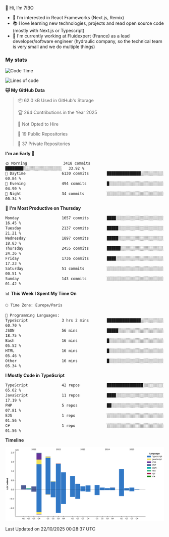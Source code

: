 👋 Hi, I’m 7IBO

- 👀 I’m interested in React Frameworks (Next.js, Remix)
- 📚 I love learning new technologies, projects and read open source code (mostly with Next.js or Typescript)
- 💼 I'm currently working at Fluidexpert (France) as a lead developer/software engineer (hydraulic company, so the technical team is very small and we do multiple things)

### My stats
<!--START_SECTION:waka-->
![Code Time](http://img.shields.io/badge/Code%20Time-1%2C195%20hrs%2023%20mins-blue)

![Lines of code](https://img.shields.io/badge/From%20Hello%20World%20I%27ve%20Written-10.1%20million%20lines%20of%20code-blue)

**🐱 My GitHub Data** 

> 📦 62.0 kB Used in GitHub's Storage 
 > 
> 🏆 264 Contributions in the Year 2025
 > 
> 🚫 Not Opted to Hire
 > 
> 📜 19 Public Repositories 
 > 
> 🔑 37 Private Repositories 
 > 
**I'm an Early 🐤** 

```text
🌞 Morning                3418 commits        ████████░░░░░░░░░░░░░░░░░   33.92 % 
🌆 Daytime                6130 commits        ███████████████░░░░░░░░░░   60.84 % 
🌃 Evening                494 commits         █░░░░░░░░░░░░░░░░░░░░░░░░   04.90 % 
🌙 Night                  34 commits          ░░░░░░░░░░░░░░░░░░░░░░░░░   00.34 % 
```
📅 **I'm Most Productive on Thursday** 

```text
Monday                   1657 commits        ████░░░░░░░░░░░░░░░░░░░░░   16.45 % 
Tuesday                  2137 commits        █████░░░░░░░░░░░░░░░░░░░░   21.21 % 
Wednesday                1897 commits        █████░░░░░░░░░░░░░░░░░░░░   18.83 % 
Thursday                 2455 commits        ██████░░░░░░░░░░░░░░░░░░░   24.36 % 
Friday                   1736 commits        ████░░░░░░░░░░░░░░░░░░░░░   17.23 % 
Saturday                 51 commits          ░░░░░░░░░░░░░░░░░░░░░░░░░   00.51 % 
Sunday                   143 commits         ░░░░░░░░░░░░░░░░░░░░░░░░░   01.42 % 
```


📊 **This Week I Spent My Time On** 

```text
🕑︎ Time Zone: Europe/Paris

💬 Programming Languages: 
TypeScript               3 hrs 2 mins        ███████████████░░░░░░░░░░   60.70 % 
JSON                     56 mins             █████░░░░░░░░░░░░░░░░░░░░   18.75 % 
Bash                     16 mins             █░░░░░░░░░░░░░░░░░░░░░░░░   05.52 % 
HTML                     16 mins             █░░░░░░░░░░░░░░░░░░░░░░░░   05.46 % 
Other                    16 mins             █░░░░░░░░░░░░░░░░░░░░░░░░   05.34 % 
```

**I Mostly Code in TypeScript** 

```text
TypeScript               42 repos            ████████████████░░░░░░░░░   65.62 % 
JavaScript               11 repos            ████░░░░░░░░░░░░░░░░░░░░░   17.19 % 
PHP                      5 repos             ██░░░░░░░░░░░░░░░░░░░░░░░   07.81 % 
EJS                      1 repo              ░░░░░░░░░░░░░░░░░░░░░░░░░   01.56 % 
C#                       1 repo              ░░░░░░░░░░░░░░░░░░░░░░░░░   01.56 % 
```



**Timeline**

![Lines of Code chart](https://raw.githubusercontent.com/7IBO/7IBO/main/assets/bar_graph.png)


 Last Updated on 22/10/2025 00:28:37 UTC
<!--END_SECTION:waka-->

